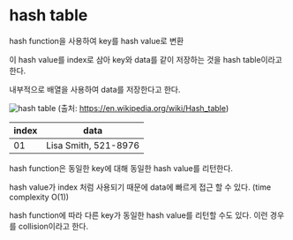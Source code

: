# hash table

hash function을 사용하여 key를 hash value로 변환

이 hash value를 index로 삼아 key와 data를 같이 저장하는 것을 hash table이라고 한다.

내부적으로 배열을 사용하여 data를 저장한다고 한다.

![hash table](http://drive.google.com/uc?export=view&id=1WrFHNpnzQ7qkQoAt80RFxHq1Obivj8Hv)
(출처: https://en.wikipedia.org/wiki/Hash_table)

|index|data|
|---|---|
|01 | Lisa Smith, 521-8976 |

hash function은 동일한 key에 대해 동일한 hash value를 리턴한다.

hash value가 index 처럼 사용되기 때문에 data에 빠르게 접근 할 수 있다. (time complexity O(1))

hash function에 따라 다른 key가 동일한 hash value를 리턴할 수도 있다. 이런 경우를 collision이라고 한다.

